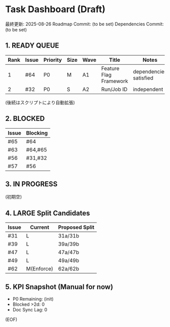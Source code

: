# Task Dashboard (Draft)

最終更新: 2025-08-26
Roadmap Commit: (to be set)
Dependencies Commit: (to be set)

## 1. READY QUEUE
| Rank | Issue | Priority | Size | Wave | Title | Notes |
|------|-------|----------|------|------|-------|-------|
| 1 | #64 | P0 | M | A1 | Feature Flag Framework | dependencies satisfied |
| 2 | #32 | P0 | S | A2 | Run/Job ID | independent |

(後続はスクリプトにより自動拡張)

## 2. BLOCKED
| Issue | Blocking |
|-------|----------|
| #65 | #64 |
| #63 | #64,#65 |
| #56 | #31,#32 |
| #57 | #56 |

## 3. IN PROGRESS
(初期空)

## 4. LARGE Split Candidates
| Issue | Current | Proposed Split |
|-------|---------|----------------|
| #31 | L | 31a/31b |
| #39 | L | 39a/39b |
| #47 | L | 47a/47b |
| #49 | L | 49a/49b |
| #62 | M(Enforce) | 62a/62b |

## 5. KPI Snapshot (Manual for now)
- P0 Remaining: (init)
- Blocked >2d: 0
- Doc Sync Lag: 0

(EOF)